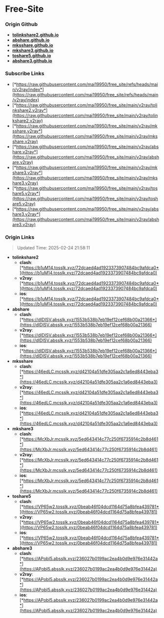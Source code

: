 # Free-Site

### Origin Github

- [**tolinkshare2.github.io**](https://github.com/tolinkshare2/tolinkshare2.github.io)
- [**abshare.github.io**](https://github.com/abshare/abshare.github.io)
- [**mksshare.github.io**](https://github.com/mksshare/mksshare.github.io)
- [**mkshare3.github.io**](https://github.com/mkshare3/mkshare3.github.io)
- [**toshare5.github.io**](https://github.com/toshare5/toshare5.github.io)
- [**abshare3.github.io**](https://github.com/abshare3/abshare3.github.io)

### Subscribe Links

- [*https://raw.githubusercontent.com/mai19950/free_site/refs/heads/main/v2ray/index*](https://raw.githubusercontent.com/mai19950/free_site/refs/heads/main/v2ray/index)
- [*https://raw.githubusercontent.com/mai19950/free_site/main/v2ray/tolinkshare2.v2ray*](https://raw.githubusercontent.com/mai19950/free_site/main/v2ray/tolinkshare2.v2ray)
- [*https://raw.githubusercontent.com/mai19950/free_site/main/v2ray/mksshare.v2ray*](https://raw.githubusercontent.com/mai19950/free_site/main/v2ray/mksshare.v2ray)
- [*https://raw.githubusercontent.com/mai19950/free_site/main/v2ray/abshare.v2ray*](https://raw.githubusercontent.com/mai19950/free_site/main/v2ray/abshare.v2ray)
- [*https://raw.githubusercontent.com/mai19950/free_site/main/v2ray/mkshare3.v2ray*](https://raw.githubusercontent.com/mai19950/free_site/main/v2ray/mkshare3.v2ray)
- [*https://raw.githubusercontent.com/mai19950/free_site/main/v2ray/toshare5.v2ray*](https://raw.githubusercontent.com/mai19950/free_site/main/v2ray/toshare5.v2ray)
- [*https://raw.githubusercontent.com/mai19950/free_site/main/v2ray/abshare3.v2ray*](https://raw.githubusercontent.com/mai19950/free_site/main/v2ray/abshare3.v2ray)

### Origin Links

> Updated Time: 2025-02-24 21:58:11

- **tolinkshare2**
  - **clash**: [*https://b1uM14.tosslk.xyz/72dcaed4ad1923373907484bc9afdca0*](https://b1uM14.tosslk.xyz/72dcaed4ad1923373907484bc9afdca0)
  - **v2ray**: [*https://b1uM14.tosslk.xyz/72dcaed4ad1923373907484bc9afdca0*](https://b1uM14.tosslk.xyz/72dcaed4ad1923373907484bc9afdca0)
  - **ios**: [*https://b1uM14.tosslk.xyz/72dcaed4ad1923373907484bc9afdca0*](https://b1uM14.tosslk.xyz/72dcaed4ad1923373907484bc9afdca0)
- **abshare**
  - **clash**: [*https://dIDlSV.absslk.xyz/1553b538b7eb19ef12cef68b00a21366*](https://dIDlSV.absslk.xyz/1553b538b7eb19ef12cef68b00a21366)
  - **v2ray**: [*https://dIDlSV.absslk.xyz/1553b538b7eb19ef12cef68b00a21366*](https://dIDlSV.absslk.xyz/1553b538b7eb19ef12cef68b00a21366)
  - **ios**: [*https://dIDlSV.absslk.xyz/1553b538b7eb19ef12cef68b00a21366*](https://dIDlSV.absslk.xyz/1553b538b7eb19ef12cef68b00a21366)
- **mksshare**
  - **clash**: [*https://46edLC.mcsslk.xyz/d42104a51dfe305aa2c1a6ed8443eba3*](https://46edLC.mcsslk.xyz/d42104a51dfe305aa2c1a6ed8443eba3)
  - **v2ray**: [*https://46edLC.mcsslk.xyz/d42104a51dfe305aa2c1a6ed8443eba3*](https://46edLC.mcsslk.xyz/d42104a51dfe305aa2c1a6ed8443eba3)
  - **ios**: [*https://46edLC.mcsslk.xyz/d42104a51dfe305aa2c1a6ed8443eba3*](https://46edLC.mcsslk.xyz/d42104a51dfe305aa2c1a6ed8443eba3)
- **mkshare3**
  - **clash**: [*https://McXbJr.mcsslk.xyz/5ed643414c77c250f6735914c2b8d461*](https://McXbJr.mcsslk.xyz/5ed643414c77c250f6735914c2b8d461)
  - **v2ray**: [*https://McXbJr.mcsslk.xyz/5ed643414c77c250f6735914c2b8d461*](https://McXbJr.mcsslk.xyz/5ed643414c77c250f6735914c2b8d461)
  - **ios**: [*https://McXbJr.mcsslk.xyz/5ed643414c77c250f6735914c2b8d461*](https://McXbJr.mcsslk.xyz/5ed643414c77c250f6735914c2b8d461)
- **toshare5**
  - **clash**: [*https://VP65w2.tosslk.xyz/0beab46f04dcd1164d75a8bfea439781*](https://VP65w2.tosslk.xyz/0beab46f04dcd1164d75a8bfea439781)
  - **v2ray**: [*https://VP65w2.tosslk.xyz/0beab46f04dcd1164d75a8bfea439781*](https://VP65w2.tosslk.xyz/0beab46f04dcd1164d75a8bfea439781)
  - **ios**: [*https://VP65w2.tosslk.xyz/0beab46f04dcd1164d75a8bfea439781*](https://VP65w2.tosslk.xyz/0beab46f04dcd1164d75a8bfea439781)
- **abshare3**
  - **clash**: [*https://APobI5.absslk.xyz/236027b0199ac2ea4b0d9e976e31442a*](https://APobI5.absslk.xyz/236027b0199ac2ea4b0d9e976e31442a)
  - **v2ray**: [*https://APobI5.absslk.xyz/236027b0199ac2ea4b0d9e976e31442a*](https://APobI5.absslk.xyz/236027b0199ac2ea4b0d9e976e31442a)
  - **ios**: [*https://APobI5.absslk.xyz/236027b0199ac2ea4b0d9e976e31442a*](https://APobI5.absslk.xyz/236027b0199ac2ea4b0d9e976e31442a)
